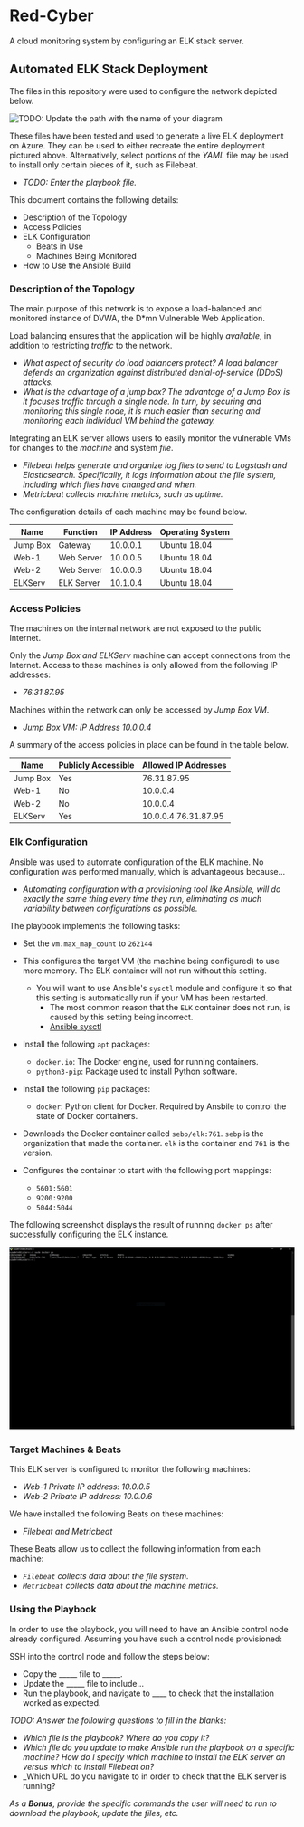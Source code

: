 # Red-Cyber
A cloud monitoring system by configuring an ELK stack server.
## Automated ELK Stack Deployment

The files in this repository were used to configure the network depicted below.

![TODO: Update the path with the name of your diagram](Images/diagram_filename.png)

These files have been tested and used to generate a live ELK deployment on Azure. They can be used to either recreate the entire deployment pictured above. Alternatively, select portions of the _YAML_ file may be used to install only certain pieces of it, such as Filebeat.

  - _TODO: Enter the playbook file._

This document contains the following details:
- Description of the Topology
- Access Policies
- ELK Configuration
  - Beats in Use
  - Machines Being Monitored
- How to Use the Ansible Build


### Description of the Topology

The main purpose of this network is to expose a load-balanced and monitored instance of DVWA, the D*mn Vulnerable Web Application.

Load balancing ensures that the application will be highly _available_, in addition to restricting _traffic_ to the network.
- _What aspect of security do load balancers protect? A load balancer defends an organization against distributed denial-of-service (DDoS) attacks._ 
- _What is the advantage of a jump box? The advantage of a Jump Box is it focuses traffic through a single node. In turn, by securing and monitoring this single node, it is much easier than securing and monitoring each individual VM behind the gateway._

Integrating an ELK server allows users to easily monitor the vulnerable VMs for changes to the _machine_ and system _file_.
- _Filebeat helps generate and organize log files to send to Logstash and Elasticsearch. Specifically, it logs information about the file system, including which files have changed and when._
- _Metricbeat collects machine metrics, such as uptime._

The configuration details of each machine may be found below.

| Name     | Function | IP Address | Operating System |
|----------|----------|------------|------------------|
| Jump Box | Gateway  | 10.0.0.1   | Ubuntu 18.04     |
| Web-1    | Web Server| 10.0.0.5  | Ubuntu 18.04     |
| Web-2    | Web Server| 10.0.0.6  | Ubuntu 18.04     |
| ELKServ  | ELK Server| 10.1.0.4  | Ubuntu 18.04     |

### Access Policies

The machines on the internal network are not exposed to the public Internet. 

Only the _Jump Box and ELKServ_ machine can accept connections from the Internet. Access to these machines is only allowed from the following IP addresses:
- _76.31.87.95_

Machines within the network can only be accessed by _Jump Box VM_.
- _Jump Box VM: IP Address 10.0.0.4_

A summary of the access policies in place can be found in the table below.

| Name     | Publicly Accessible | Allowed IP Addresses |
|----------|---------------------|----------------------|
| Jump Box | Yes                 | 76.31.87.95          |
| Web-1    | No                  | 10.0.0.4             |
| Web-2    | No                  | 10.0.0.4             |
| ELKServ  | Yes                 | 10.0.0.4 76.31.87.95 |

### Elk Configuration

Ansible was used to automate configuration of the ELK machine. No configuration was performed manually, which is advantageous because...
- _Automating configuration with a provisioning tool like Ansible, will do exactly the same thing every time they run, eliminating as much variability between configurations as possible._

The playbook implements the following tasks:

- Set the `vm.max_map_count` to `262144`

- This configures the target VM (the machine being configured) to use more memory. The ELK container will not run without this setting.

	- You will want to use Ansible's `sysctl` module and configure it so that this setting is automatically run if your VM has been restarted.
		- The most common reason that the `ELK` container does not run, is caused by this setting being incorrect.
		- [Ansible sysctl](https://docs.ansible.com/ansible/latest/modules/sysctl_module.html)

-  Install the following `apt` packages:

	- `docker.io`: The Docker engine, used for running containers.
	- `python3-pip`: Package used to install Python software.

- Install the following `pip` packages:

  	- `docker`: Python client for Docker. Required by Ansbile to control the state of Docker containers.

- Downloads the Docker container called `sebp/elk:761`. `sebp` is the organization that made the container. `elk` is the container and `761` is the version.

- Configures the container to start with the following port mappings:
	- `5601:5601`
	- `9200:9200`
	- `5044:5044`

The following screenshot displays the result of running `docker ps` after successfully configuring the ELK instance.

![docker_ps_output](Images/docker_ps_output.PNG)

### Target Machines & Beats
This ELK server is configured to monitor the following machines:
- _Web-1 Private IP address: 10.0.0.5_
- _Web-2 Pribate IP address: 10.0.0.6_

We have installed the following Beats on these machines:
- _Filebeat and Metricbeat_

These Beats allow us to collect the following information from each machine:
- _`Filebeat` collects data about the file system._
- _`Metricbeat` collects data about the machine metrics._

### Using the Playbook
In order to use the playbook, you will need to have an Ansible control node already configured. Assuming you have such a control node provisioned: 

SSH into the control node and follow the steps below:
- Copy the _____ file to _____.
- Update the _____ file to include...
- Run the playbook, and navigate to ____ to check that the installation worked as expected.

_TODO: Answer the following questions to fill in the blanks:_
- _Which file is the playbook? Where do you copy it?_
- _Which file do you update to make Ansible run the playbook on a specific machine? How do I specify which machine to install the ELK server on versus which to install Filebeat on?_
- _Which URL do you navigate to in order to check that the ELK server is running?

_As a **Bonus**, provide the specific commands the user will need to run to download the playbook, update the files, etc._
